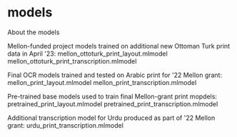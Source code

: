 # models
About the models

Mellon-funded project models trained on additional new Ottoman Turk print data in April '23:
  mellon_ottoturk_print_layout.mlmodel
   mellon_ottoturk_print_transcription.mlmodel

Final OCR models trained and tested on Arabic print for '22 Mellon grant:
  mellon_print_layout.mlmodel
  mellon_print_transcription.mlmodel

Pre-trained base models used to train final Mellon-grant print mopdels:
  pretrained_print_layout.mlmodel
  pretrained_print_transcription.mlmodel

Additional transcription model for Urdu produced as part of '22 Mellon grant:
  urdu_print_transcription.mlmodel
